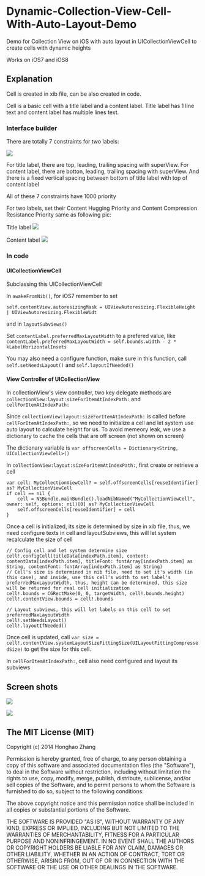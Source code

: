 # Dynamic-Collection-View-Cell-With-Auto-Layout-Demo

Demo for Collection View on iOS with auto layout in UICollectionViewCell to create cells with dynamic heights

Works on iOS7 and iOS8

## Explanation

Cell is created in xib file, can be also created in code.

Cell is a basic cell with a title label and a content label. Title label has 1 line text and content label has multiple lines text.

### Interface builder

There are totally 7 constraints for two labels:

![](https://raw.githubusercontent.com/honghaoz/Dynamic-Collection-View-Cell-With-Auto-Layout-Demo/master/Screenshots/cell.png?token=3926785__eyJzY29wZSI6IlJhd0Jsb2I6aG9uZ2hhb3ovRHluYW1pYy1Db2xsZWN0aW9uLVZpZXctQ2VsbC1XaXRoLUF1dG8tTGF5b3V0LURlbW8vbWFzdGVyL1NjcmVlbnNob3RzL2NlbGwucG5nIiwiZXhwaXJlcyI6MTQxMjQ1NTM5NX0%3D--9553b945bbfa038d86f226060b3bdb7fcb1424d1)

For title label, there are top, leading, trailing spacing with superView.
For content label, there are botton, leading, trailing spacing with superView.
And there is a fixed vertical spacing between bottom of title label with top of content label

All of these 7 constraints have 1000 priority

For two labels, set their Content Hugging Priority and Content Compression Resistance Priority same as following pic:

Title label
![](https://raw.githubusercontent.com/honghaoz/Dynamic-Collection-View-Cell-With-Auto-Layout-Demo/master/Screenshots/titleCell.png?token=3926785__eyJzY29wZSI6IlJhd0Jsb2I6aG9uZ2hhb3ovRHluYW1pYy1Db2xsZWN0aW9uLVZpZXctQ2VsbC1XaXRoLUF1dG8tTGF5b3V0LURlbW8vbWFzdGVyL1NjcmVlbnNob3RzL3RpdGxlQ2VsbC5wbmciLCJleHBpcmVzIjoxNDEyNDU1NjYwfQ%3D%3D--055be4ca8a998efa8ca3a65b187817c1f6516711)

Content label
![](https://raw.githubusercontent.com/honghaoz/Dynamic-Collection-View-Cell-With-Auto-Layout-Demo/master/Screenshots/contentCell.png?token=3926785__eyJzY29wZSI6IlJhd0Jsb2I6aG9uZ2hhb3ovRHluYW1pYy1Db2xsZWN0aW9uLVZpZXctQ2VsbC1XaXRoLUF1dG8tTGF5b3V0LURlbW8vbWFzdGVyL1NjcmVlbnNob3RzL2NvbnRlbnRDZWxsLnBuZyIsImV4cGlyZXMiOjE0MTI0NTU2NzJ9--181cc53d91087c5d51527ee2f4c21acb1b965e17)

### In code

#### UICollectionViewCell

Subclassing this UICollectionViewCell

In `awakeFromNib()`, for iOS7 remember to set

```
self.contentView.autoresizingMask = UIViewAutoresizing.FlexibleHeight | UIViewAutoresizing.FlexibleWidt
```

and in `layoutSubviews()`

Set `contentLabel.preferredMaxLayoutWidth` to a prefered value, like `contentLabel.preferredMaxLayoutWidth = self.bounds.width - 2 * kLabelHorizontalInsets`

You may also need a configure function, make sure in this function, call `self.setNeedsLayout()` and `self.layoutIfNeeded()`

#### View Controller of UICollectionView

In collectionView's view controller, two key delegate methods are `collectionView:layout:sizeForItemAtIndexPath:` and `cellForItemAtIndexPath:`

Since `collectionView:layout:sizeForItemAtIndexPath:` is called before `cellForItemAtIndexPath:`, so we need to initialize a cell and let system use auto layout to calculate height for us. To avoid memeory leak, we use a dictionary to cache the cells that are off screen (not shown on screen)

The dictionary variable is `var offscreenCells = Dictionary<String, UICollectionViewCell>()`

In `collectionView:layout:sizeForItemAtIndexPath:`, first create or retrieve a cell

```
var cell: MyCollectionViewCell? = self.offscreenCells[reuseIdentifier] as? MyCollectionViewCell
if cell == nil {
    cell = NSBundle.mainBundle().loadNibNamed("MyCollectionViewCell", owner: self, options: nil)[0] as? MyCollectionViewCell
    self.offscreenCells[reuseIdentifier] = cell
}
```
Once a cell is initialized, its size is determined by size in xib file, thus, we need configure texts in cell and layoutSubviews, this will let system recalculate the size of cell

```
// Config cell and let system determine size
cell!.configCell(titleData[indexPath.item], content: contentData[indexPath.item], titleFont: fontArray[indexPath.item] as String, contentFont: fontArray[indexPath.item] as String)
// Cell's size is determined in nib file, need to set it's width (in this case), and inside, use this cell's width to set label's preferredMaxLayoutWidth, thus, height can be determined, this size will be returned for real cell initialization
cell!.bounds = CGRectMake(0, 0, targetWidth, cell!.bounds.height)
cell!.contentView.bounds = cell!.bounds
        
// Layout subviews, this will let labels on this cell to set preferredMaxLayoutWidth
cell!.setNeedsLayout()
cell!.layoutIfNeeded()
```

Once cell is updated, call `var size = cell!.contentView.systemLayoutSizeFittingSize(UILayoutFittingCompressedSize)` to get the size for this cell.

In `cellForItemAtIndexPath:`, cell also need configured and layout its subviews


## Screen shots
![](https://raw.githubusercontent.com/honghaoz/Dynamic-Collection-View-Cell-With-Auto-Layout-Demo/master/iOS%20Simulator%20Screen%20Shot1.png?token=3926785__eyJzY29wZSI6IlJhd0Jsb2I6aG9uZ2hhb3ovRHluYW1pYy1Db2xsZWN0aW9uLVZpZXctQ2VsbC1XaXRoLUF1dG8tTGF5b3V0LURlbW8vbWFzdGVyL2lPUyBTaW11bGF0b3IgU2NyZWVuIFNob3QxLnBuZyIsImV4cGlyZXMiOjE0MTI0NTQ1NTR9--22eb7f8d1e6f45646ad1e043034f0603ca1329ba)


![](https://raw.githubusercontent.com/honghaoz/Dynamic-Collection-View-Cell-With-Auto-Layout-Demo/master/iOS%20Simulator%20Screen%20Shot2.png?token=3926785__eyJzY29wZSI6IlJhd0Jsb2I6aG9uZ2hhb3ovRHluYW1pYy1Db2xsZWN0aW9uLVZpZXctQ2VsbC1XaXRoLUF1dG8tTGF5b3V0LURlbW8vbWFzdGVyL2lPUyBTaW11bGF0b3IgU2NyZWVuIFNob3QyLnBuZyIsImV4cGlyZXMiOjE0MTI0NTQ2MDl9--438f993f9a552dba2ceddb1836005d7b464d9ccf)

## The MIT License (MIT)

Copyright (c) 2014 Honghao Zhang

Permission is hereby granted, free of charge, to any person obtaining a copy
of this software and associated documentation files (the "Software"), to deal
in the Software without restriction, including without limitation the rights
to use, copy, modify, merge, publish, distribute, sublicense, and/or sell
copies of the Software, and to permit persons to whom the Software is
furnished to do so, subject to the following conditions:

The above copyright notice and this permission notice shall be included in all
copies or substantial portions of the Software.

THE SOFTWARE IS PROVIDED "AS IS", WITHOUT WARRANTY OF ANY KIND, EXPRESS OR
IMPLIED, INCLUDING BUT NOT LIMITED TO THE WARRANTIES OF MERCHANTABILITY,
FITNESS FOR A PARTICULAR PURPOSE AND NONINFRINGEMENT. IN NO EVENT SHALL THE
AUTHORS OR COPYRIGHT HOLDERS BE LIABLE FOR ANY CLAIM, DAMAGES OR OTHER
LIABILITY, WHETHER IN AN ACTION OF CONTRACT, TORT OR OTHERWISE, ARISING FROM,
OUT OF OR IN CONNECTION WITH THE SOFTWARE OR THE USE OR OTHER DEALINGS IN THE
SOFTWARE.
